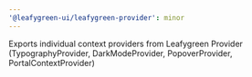 ```yaml
---
'@leafygreen-ui/leafygreen-provider': minor
---
```


Exports individual context providers from Leafygreen Provider (TypographyProvider, DarkModeProvider, PopoverProvider, PortalContextProvider)

